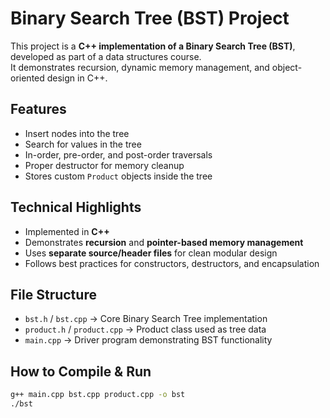 # Binary Search Tree (BST) Project

This project is a **C++ implementation of a Binary Search Tree (BST)**, developed as part of a data structures course.  
It demonstrates recursion, dynamic memory management, and object-oriented design in C++.

## Features
- Insert nodes into the tree
- Search for values in the tree
- In-order, pre-order, and post-order traversals
- Proper destructor for memory cleanup
- Stores custom `Product` objects inside the tree

## Technical Highlights
- Implemented in **C++**
- Demonstrates **recursion** and **pointer-based memory management**
- Uses **separate source/header files** for clean modular design
- Follows best practices for constructors, destructors, and encapsulation

## File Structure
- `bst.h` / `bst.cpp` → Core Binary Search Tree implementation  
- `product.h` / `product.cpp` → Product class used as tree data  
- `main.cpp` → Driver program demonstrating BST functionality  

## How to Compile & Run
```bash
g++ main.cpp bst.cpp product.cpp -o bst
./bst
